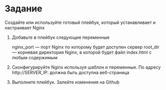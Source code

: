# Задание

Создайте или используйте готовый плейбук, который устанавливает и настраивает Nginx

1. Добавьте в плейбук следующие переменные

    nginx_port — порт Nginx по которому будет доступен сервер
    root_dir — корневая директория Nginx, в которой будет файл index.html с любым содержимым

2. Сконфигурируйте Nginx используя шаблон и переменные. По адресу http://SERVER_IP: должна быть доступна веб-страница

3. Выполните плейбук. Залейте изменения на Github